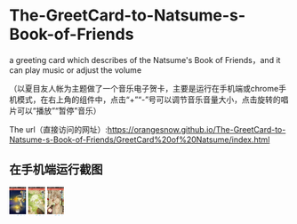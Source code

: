 # The-GreetCard-to-Natsume-s-Book-of-Friends
a greeting card which describes of the Natsume's Book of Friends，and it can play music or adjust the volume

（以夏目友人帐为主题做了一个音乐电子贺卡，主要是运行在手机端或chrome手机模式，在右上角的组件中，点击“+”“-”号可以调节音乐音量大小，点击旋转的唱片可以“播放”“暂停”音乐）

The url（直接访问的网址）:https://orangesnow.github.io/The-GreetCard-to-Natsume-s-Book-of-Friends/GreetCard%20of%20Natsume/index.html

## 在手机端运行截图
<img src="img/1.png" width="30"/>
<img src="img/2.png" width="30"/>
<img src="img/3.png" width="30"/>

